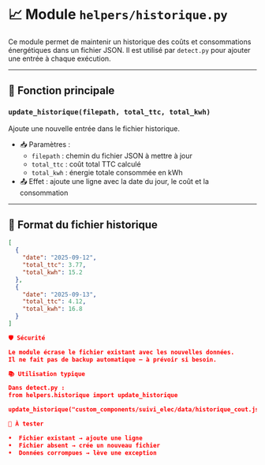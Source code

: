 # 📈 Module `helpers/historique.py`

Ce module permet de maintenir un historique des coûts et consommations énergétiques dans un fichier JSON. Il est utilisé par `detect.py` pour ajouter une entrée à chaque exécution.

---

## 🔧 Fonction principale

### `update_historique(filepath, total_ttc, total_kwh)`

Ajoute une nouvelle entrée dans le fichier historique.

- 📥 Paramètres :
  - `filepath` : chemin du fichier JSON à mettre à jour
  - `total_ttc` : coût total TTC calculé
  - `total_kwh` : énergie totale consommée en kWh
- 📤 Effet : ajoute une ligne avec la date du jour, le coût et la consommation

---

## 📄 Format du fichier historique

```json
[
  {
    "date": "2025-09-12",
    "total_ttc": 3.77,
    "total_kwh": 15.2
  },
  {
    "date": "2025-09-13",
    "total_ttc": 4.12,
    "total_kwh": 16.8
  }
]

🛡️ Sécurité

Le module écrase le fichier existant avec les nouvelles données.  
Il ne fait pas de backup automatique — à prévoir si besoin.

📚 Utilisation typique

Dans detect.py :
from helpers.historique import update_historique

update_historique("custom_components/suivi_elec/data/historique_cout.json", total_ttc, total_kwh)

🧪 À tester

•  Fichier existant → ajoute une ligne
•  Fichier absent → crée un nouveau fichier
•  Données corrompues → lève une exception
